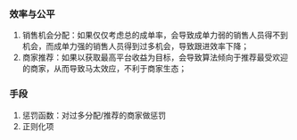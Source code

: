 ### 效率与公平
1. 销售机会分配：如果仅仅考虑总的成单率，会导致成单力弱的销售人员得不到机会，而成单力强的销售人员得到过多机会，导致跟进效率下降；
2. 商家推荐：如果以获取最高平台收益为目标，会导致算法倾向于推荐最受欢迎的商家，从而导致马太效应，不利于商家生态；

### 手段
1. 惩罚函数：对过多分配/推荐的商家做惩罚
2. 正则化项